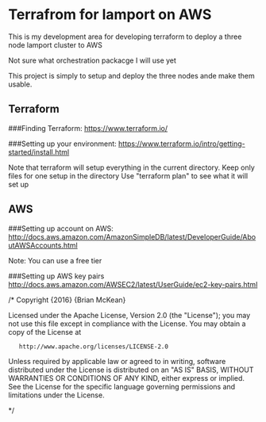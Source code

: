 # Terrafrom for lamport on AWS

This is my development area for developing terraform to deploy a three node lamport cluster to AWS

Not sure what orchestration packacge I will use yet

This project is simply to setup and deploy the three nodes ande make them usable.


## Terraform
###Finding Terraform:
https://www.terraform.io/

###Setting up your environment:
https://www.terraform.io/intro/getting-started/install.html

Note that terraform will setup everything in the current directory.
Keep only files for one setup in the directory 
Use "terraform plan" to see what it will set up


## AWS
###Setting up account on AWS:
http://docs.aws.amazon.com/AmazonSimpleDB/latest/DeveloperGuide/AboutAWSAccounts.html

Note: 
You can use a free tier

###Setting up AWS key pairs
http://docs.aws.amazon.com/AWSEC2/latest/UserGuide/ec2-key-pairs.html


/*
    Copyright {2016} {Brian McKean}

   Licensed under the Apache License, Version 2.0 (the "License");
   you may not use this file except in compliance with the License.
   You may obtain a copy of the License at

       http://www.apache.org/licenses/LICENSE-2.0

   Unless required by applicable law or agreed to in writing, software
   distributed under the License is distributed on an "AS IS" BASIS,
   WITHOUT WARRANTIES OR CONDITIONS OF ANY KIND, either express or implied.
   See the License for the specific language governing permissions and
   limitations under the License.

*/

